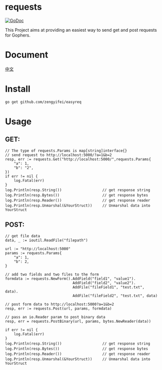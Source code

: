 # requests 
[![GoDoc](https://godoc.org/github.com/zengyifei/requests?status.svg)](https://godoc.org/github.com/zengyifei/requests)

This Project aims at providing an easiest way to send get and post requests for Gophers.

Document
===
[中文](README.CN.md)

Install
===
``` sh
go get github.com/zengyifei/easyreq
```

Usage
===
## GET:

```Golang
// The type of requests.Params is map[string]interface{}
// send request to http://localhost:5000/?a=1&b=2
resp, err := requests.Get("http://localhost:5000/",requests.Params{
    "a": 1,
    "b": "2",
})
if err != nil {
    log.Fatal(err)
}
log.Println(resp.String())      　　　　　　　 // get response string
log.Println(resp.Bytes())       　　　　　　　 // get response bytes
log.Println(resp.Reader())      　　　　　　　 // get response reader
log.Println(resp.Unmarshal(&YourStruct))　   // Unmarshal data into YourStruct
```

## POST:
```Golang
// get file data
data, _ := ioutil.ReadFile("filepath")

url := "http://localhost:5000"
params := requests.Params{
    "a": 1,
    "b": 2,
}

// add two fields and two files to the form 
formdata := requests.NewForm().AddField("field1", "value1").
                               AddField("field2", "value2").
                               AddFile("fileField1", "test.txt", data).
                               AddFile("fileField2", "test.txt", data)

// post form data to http://localhost:5000?a=1&b=2
resp, err := requests.Post(url, params, formdata)

// pass an io.Reader param to post binary data
resp, err = requests.PostBinary(url, params, bytes.NewReader(data))

if err != nil {
	log.Fatal(err)
}
log.Println(resp.String())      　　　　　　　 // get response string
log.Println(resp.Bytes())       　　　　　　　 // get response bytes
log.Println(resp.Reader())      　　　　　　　 // get response reader
log.Println(resp.Unmarshal(&YourStruct))　   // Unmarshal data into YourStruct
```
